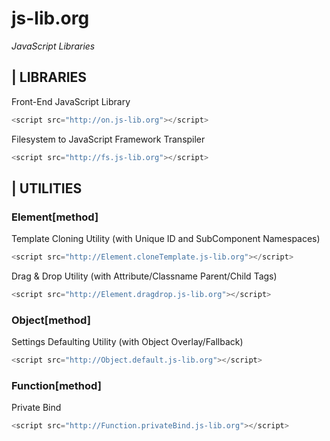 # js-lib.org
*JavaScript Libraries*

## | LIBRARIES

Front-End JavaScript Library

```javascript
<script src="http://on.js-lib.org"></script>
```

Filesystem to JavaScript Framework Transpiler

```javascript
<script src="http://fs.js-lib.org"></script>
```
	
## | UTILITIES

### Element[method]

Template Cloning Utility (with Unique ID and SubComponent Namespaces)

```javascript    
<script src="http://Element.cloneTemplate.js-lib.org"></script>
```

Drag & Drop Utility (with Attribute/Classname Parent/Child Tags)

```javascript
<script src="http://Element.dragdrop.js-lib.org"></script>
```

### Object[method]

Settings Defaulting Utility (with Object Overlay/Fallback)

```javascript
<script src="http://Object.default.js-lib.org"></script>
```

### Function[method]

Private Bind

```javascript
<script src="http://Function.privateBind.js-lib.org"></script>
```